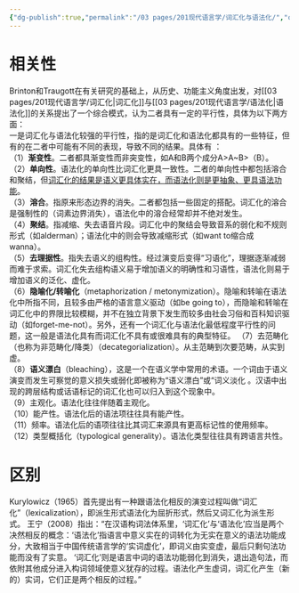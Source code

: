 ```yaml
---
{"dg-publish":true,"permalink":"/03 pages/201现代语言学/词汇化与语法化/","created":"2024-12-17T14:42:38.023+08:00","updated":"2025-03-02T14:31:47.407+08:00"}
---
```


# 相关性
Brinton和Traugott在有关研究的基础上，从历史、功能主义角度出发，对[[03 pages/201现代语言学/词汇化\|词汇化]]与[[03 pages/201现代语言学/语法化\|语法化]]的关系提出了一个综合模式，认为二者具有一定的平行性，具体为以下两方面：  
一是词汇化与语法化较强的平行性，指的是词汇化和语法化都具有的一些特征，但有的在二者中可能有不同的表现，导致不同的结果。具体有 ：  
（1）**渐变性**。二者都具渐变性而非突变性，如A和B两个成分A>A~B>（B）。  
（2）**单向性**。语法化的单向性比词汇化更具一致性。二者的单向性中都包括溶合和聚结，但<u>词汇化的结果是语义更具体实在，而语法化则是更抽象、更具语法功能</u>。  
（3）**溶合**。指原来形态边界的消失。二者都包括一些固定的搭配。词汇化的溶合是强制性的（词素边界消失），语法化中的溶合经常却并不绝对发生。  
（4）**聚结**。指减缩、失去语音片段。词汇化中的聚结会导致音系的弱化和不规则形式（如alderman）；语法化中的则会导致减缩形式（如want to缩合成wanna）。  
（5）**去理据性**。指失去语义的组构性。经过演变后变得“习语化”，理据逐渐减弱而难于求索。词汇化失去组构语义易于增加语义的明确性和习语性，语法化则易于增加语义的泛化、虚化。  
（6）**隐喻化/转喻化**（metaphorization / metonymization）。隐喻和转喻在语法化中所指不同，且较多由严格的语言意义驱动（如be going to），而隐喻和转喻在词汇化中的界限比较模糊，并不在独立背景下发生而较多由社会习俗和百科知识驱动（如forget-me-not）。另外，还有一个词汇化与语法化最低程度平行性的问题，这一般是语法化具有而词汇化不具有或很难具有的典型特征。 
（7）去范畴化（也称为非范畴化/降类）（decategorialization）。从主范畴到次要范畴，从实到虚。  
（8）**语义漂白**（bleaching），这是一个在语义学中常用的术语。一个词由于语义演变而发生可察觉的意义损失或弱化即被称为“语义漂白”或“词义淡化 。汉语中出现的跨层结构或话语标记的词汇化也可以归入到这个现象中。  
（9）主观化。语法化往往伴随着主观化。  
（10）能产性。语法化后的语法项往往具有能产性。  
（11）频率。语法化后的语项往往比其词汇来源具有更高标记性的使用频率。 
（12）类型概括化（typological generality）。语法化类型往往具有跨语言共性。

# 区别
Kurylowicz（1965）首先提出有一种跟语法化相反的演变过程叫做“词汇化”（lexicalization），即派生形式语法化为屈折形式，然后又词汇化为派生形式。
王宁（2008）指出：“在汉语构词法体系里，‘词汇化’与‘语法化’应当是两个决然相反的概念：‘语法化’指语言中意义实在的词转化为无实在意义的语法功能成分，大致相当于中国传统语言学的‘实词虚化’，即词义由实变虚，最后只剩句法功能而没有了实意。
‘词汇化’则是语言中词的语法功能弱化到消失，退出造句法，而依附其他成分进入构词领域使意义犹存的过程。语法化产生虚词，词汇化产生（新的）实词，它们正是两个相反的过程。”